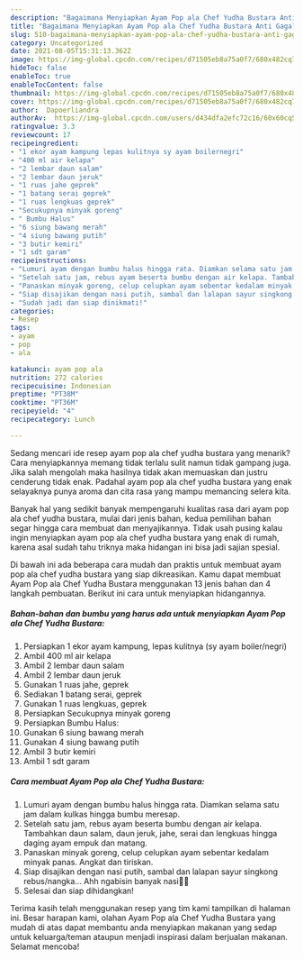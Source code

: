 ```yaml
---
description: "Bagaimana Menyiapkan Ayam Pop ala Chef Yudha Bustara Anti Gagal"
title: "Bagaimana Menyiapkan Ayam Pop ala Chef Yudha Bustara Anti Gagal"
slug: 510-bagaimana-menyiapkan-ayam-pop-ala-chef-yudha-bustara-anti-gagal
category: Uncategorized
date: 2021-08-05T15:31:13.362Z
image: https://img-global.cpcdn.com/recipes/d71505eb8a75a0f7/680x482cq70/ayam-pop-ala-chef-yudha-bustara-foto-resep-utama.jpg
hideToc: false
enableToc: true
enableTocContent: false
thumbnail: https://img-global.cpcdn.com/recipes/d71505eb8a75a0f7/680x482cq70/ayam-pop-ala-chef-yudha-bustara-foto-resep-utama.jpg
cover: https://img-global.cpcdn.com/recipes/d71505eb8a75a0f7/680x482cq70/ayam-pop-ala-chef-yudha-bustara-foto-resep-utama.jpg
author:  Dapoerliandra
authorAv:  https://img-global.cpcdn.com/users/d434dfa2efc72c16/60x60cq50/avatar.jpg
ratingvalue: 3.3
reviewcount: 17
recipeingredient:
- "1 ekor ayam kampung lepas kulitnya sy ayam boilernegri"
- "400 ml air kelapa"
- "2 lembar daun salam"
- "2 lembar daun jeruk"
- "1 ruas jahe geprek"
- "1 batang serai geprek"
- "1 ruas lengkuas geprek"
- "Secukupnya minyak goreng"
- " Bumbu Halus"
- "6 siung bawang merah"
- "4 siung bawang putih"
- "3 butir kemiri"
- "1 sdt garam"
recipeinstructions:
- "Lumuri ayam dengan bumbu halus hingga rata. Diamkan selama satu jam dalam kulkas hingga bumbu meresap."
- "Setelah satu jam, rebus ayam beserta bumbu dengan air kelapa. Tambahkan daun salam, daun jeruk, jahe, serai dan lengkuas hingga daging ayam empuk dan matang."
- "Panaskan minyak goreng, celup celupkan ayam sebentar kedalam minyak panas. Angkat dan tiriskan."
- "Siap disajikan dengan nasi putih, sambal dan lalapan sayur singkong rebus/nangka... Ahh ngabisin banyak nasi🤭😅"
- "Sudah jadi dan siap dinikmati!"
categories:
- Resep
tags:
- ayam
- pop
- ala

katakunci: ayam pop ala 
nutrition: 272 calories
recipecuisine: Indonesian
preptime: "PT38M"
cooktime: "PT36M"
recipeyield: "4"
recipecategory: Lunch

---
```



Sedang mencari ide resep ayam pop ala chef yudha bustara yang menarik? Cara menyiapkannya memang tidak terlalu sulit namun tidak gampang juga. Jika salah mengolah maka hasilnya tidak akan memuaskan dan justru cenderung tidak enak. Padahal ayam pop ala chef yudha bustara yang enak selayaknya punya aroma dan cita rasa yang mampu memancing selera kita.




Banyak hal yang sedikit banyak mempengaruhi kualitas rasa dari ayam pop ala chef yudha bustara, mulai dari jenis bahan, kedua pemilihan bahan segar hingga cara membuat dan menyajikannya. Tidak usah pusing kalau ingin menyiapkan ayam pop ala chef yudha bustara yang enak di rumah, karena asal sudah tahu triknya maka hidangan ini bisa jadi sajian spesial.


Di bawah ini ada beberapa cara mudah dan praktis untuk membuat ayam pop ala chef yudha bustara yang siap dikreasikan. Kamu dapat membuat Ayam Pop ala Chef Yudha Bustara menggunakan 13 jenis bahan dan 4 langkah pembuatan. Berikut ini cara untuk menyiapkan hidangannya.

<!--inarticleads1-->

##### Bahan-bahan dan bumbu yang harus ada untuk menyiapkan Ayam Pop ala Chef Yudha Bustara:

1. Persiapkan 1 ekor ayam kampung, lepas kulitnya (sy ayam boiler/negri)
1. Ambil 400 ml air kelapa
1. Ambil 2 lembar daun salam
1. Ambil 2 lembar daun jeruk
1. Gunakan 1 ruas jahe, geprek
1. Sediakan 1 batang serai, geprek
1. Gunakan 1 ruas lengkuas, geprek
1. Persiapkan Secukupnya minyak goreng
1. Persiapkan  Bumbu Halus:
1. Gunakan 6 siung bawang merah
1. Gunakan 4 siung bawang putih
1. Ambil 3 butir kemiri
1. Ambil 1 sdt garam




<!--inarticleads2-->

##### Cara membuat Ayam Pop ala Chef Yudha Bustara:

1. Lumuri ayam dengan bumbu halus hingga rata. Diamkan selama satu jam dalam kulkas hingga bumbu meresap.
1. Setelah satu jam, rebus ayam beserta bumbu dengan air kelapa. Tambahkan daun salam, daun jeruk, jahe, serai dan lengkuas hingga daging ayam empuk dan matang.
1. Panaskan minyak goreng, celup celupkan ayam sebentar kedalam minyak panas. Angkat dan tiriskan.
1. Siap disajikan dengan nasi putih, sambal dan lalapan sayur singkong rebus/nangka... Ahh ngabisin banyak nasi🤭😅
1. Selesai dan siap dihidangkan!



Terima kasih telah menggunakan resep yang tim kami tampilkan di halaman ini. Besar harapan kami, olahan Ayam Pop ala Chef Yudha Bustara yang mudah di atas dapat membantu anda menyiapkan makanan yang sedap untuk keluarga/teman ataupun menjadi inspirasi dalam berjualan makanan. Selamat mencoba!
